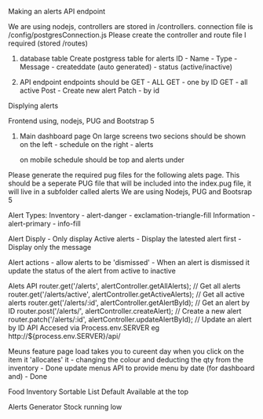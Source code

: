 Making an alerts API endpoint

We are using nodejs, controllers are stored in /controllers. connection file is /config/postgresConnection.js
Please create the controller and route file I required (stored /routes)

1) database table
    Create postgress table for alerts
    ID - Name - Type - Message - createddate (auto generated) - status (active/inactive)

2) API endpoint
    endpoints should be
    GET - ALL
    GET - one by ID
    GET - all active
    Post - Create new alert
    Patch - by id

Displying alerts

Frontend using, nodejs, PUG and Bootstrap 5

1) Main dashboard page
    On large screens two secions should be shown 
    on the left - schedule
    on the right - alerts

    on mobile schedule should be top and alerts under

Please generate the required pug files for the following alets page.
This should be a seperate PUG file that will be included into the index.pug file, it will live in a subfolder called alerts
We are using Nodejs, PUG and Bootsrap 5

Alert Types:
    Inventory - alert-danger - exclamation-triangle-fill
    Information - alert-primary - info-fill

Alert Disply
    - Only display Active alerts
    - Display the latested alert first
    - Display only the message

Alert actions
    - allow alerts to be 'dismissed'
    - When an alert is dismissed it update the status of the alert from active to inactive

Alets API
    router.get('/alerts', alertController.getAllAlerts); // Get all alerts
    router.get('/alerts/active', alertController.getActiveAlerts); // Get all active alerts
    router.get('/alerts/:id', alertController.getAlertById); // Get an alert by ID
    router.post('/alerts/', alertController.createAlert); // Create a new alert
    router.patch('/alerts/:id', alertController.updateAlertById); // Update an alert by ID
    API Accesed via Process.env.SERVER eg http://${process.env.SERVER}/api/<alerts>


Meuns feature
    page load takes you to cureent day
    when you click on the item it 'allocates' it - changing the colour and deducting the qty from the inventory - Done
    update menus API to provide menu by date (for dashboard and) - Done

Food Inventory 
    Sortable List
    Default Available at the top

Alerts Generator
    Stock running low